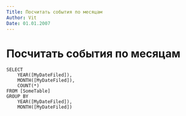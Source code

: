 ```yaml
---
Title: Посчитать события по месяцам
Author: Vit
Date: 01.01.2007
---
```



Посчитать события по месяцам
============================

    SELECT
        YEAR([MyDateFiled]),
        MONTH([MyDateFiled]),
        COUNT(*)
    FROM [SomeTable]
    GROUP BY
        YEAR([MyDateFiled]),
        MONTH([MyDateFiled])

